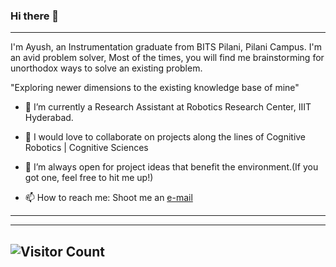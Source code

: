 ### Hi there 👋

--------------

I'm Ayush, an Instrumentation graduate from BITS Pilani, Pilani Campus. I'm an avid problem solver, Most of the times, you will find me brainstorming for unorthodox ways to solve an existing problem.  

"Exploring newer dimensions to the existing knowledge base of mine"   

- 🔭 I’m currently a Research Assistant at Robotics Research Center, IIIT Hyderabad.

- 👯 I would love to collaborate on projects along the lines of Cognitive Robotics | Cognitive Sciences

- 🤔 I’m always open for project ideas that benefit the environment.(If you got one, feel free to hit me up!) 

- 📫 How to reach me: Shoot me an [e-mail](mailto:ay.agrawal812@gmail.com)

<!-- [![GitHub Streak](http://github-readme-streak-stats.herokuapp.com?user=Ayush8120&theme=blood-dark&hide_border=true)](https://git.io/streak-stats) -->
--------------
  
<!-- ### ⚡ ***<u><b>My present interests</b></u>*** -->
<!-- - 🌱 I am fluid with my skillset and enjoy learning about new fields.  -->
---------------
  
<!-- <p align="center">
  
  <img width="400" height="400" src="https://user-images.githubusercontent.com/72944387/132033126-4e9b5091-f208-4707-8f7f-d36a95019b39.png">
</p>
 -->
 ![Visitor Count](https://profile-counter.glitch.me/Ayush8120/count.svg)
--------



